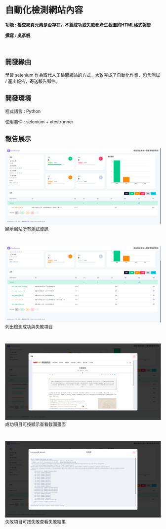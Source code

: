 # 自動化檢測網站內容

**功能 : 檢查網頁元素是否存在，不論成功或失敗都產生截圖的HTML格式報告**

**撰寫 : 吳彥楓**

&emsp;
&emsp;

## 開發緣由
學習 selenium 作為取代人工檢閱網站的方式，大致完成了自動化作業，包含測試 / 產出報告，寄送報告郵件。 

## 開發環境
程式語言 : Python

使用套件 : selenium + xtestrunner



## 報告展示


![報告首頁](https://github.com/daidaiprince/image-database/blob/main/REPORT_HOMEPAGE.png?raw=true "報告首頁")
顯示網站所有測試資訊

&emsp;
&emsp;
&emsp;
&emsp;

![測試結果](https://github.com/daidaiprince/image-database/blob/main/TEST_RESULT.png?raw=true "測試結果")
列出檢測成功與失敗項目

&emsp;
&emsp;
&emsp;
&emsp;

![成功截圖](https://github.com/daidaiprince/image-database/blob/main/SUCESS_ITEM.png?raw=true "成功截圖")
成功項目可按顯示查看截圖畫面

&emsp;
&emsp;
&emsp;
&emsp;

![失敗結果](https://github.com/daidaiprince/image-database/blob/main/ERROR_ITEM.png?raw=true "失敗結果")
失敗項目可按失敗查看失敗結果
